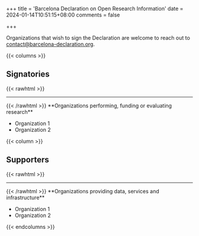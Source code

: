 +++
title = 'Barcelona Declaration on Open Research Information'
date = 2024-01-14T10:51:15+08:00
comments = false

+++

Organizations that wish to sign the Declaration are welcome to reach out to [contact@barcelona-declaration.org](mailto:contact@barcelona-declaration.org "mailto:contact@barcelona-declaration.org"). 


{{< columns >}}
## Signatories
{{< rawhtml >}}
<hr class="small">
{{< /rawhtml >}}
**Organizations performing, funding or evaluating research**

* Organization 1
* Organization 2

{{< column >}}
## Supporters
{{< rawhtml >}}
<hr class="small">
{{< /rawhtml >}}
**Organizations providing data, services and infrastructure**

* Organization 1
* Organization 2


{{< endcolumns >}}